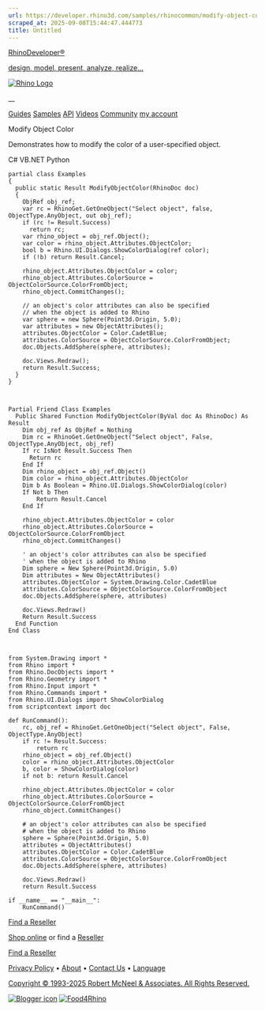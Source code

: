 ```yaml
---
url: https://developer.rhino3d.com/samples/rhinocommon/modify-object-color/
scraped_at: 2025-09-08T15:44:47.444773
title: Untitled
---
```


[RhinoDeveloper®](/)

[design, model, present, analyze, realize...](/)

[![Rhino Logo](https://developer.rhino3d.com/images/rhinodevlogo.png)](/)

__

[Guides](https://developer.rhino3d.com/guides)
[Samples](https://developer.rhino3d.com/samples)
[API](https://developer.rhino3d.com/api)
[Videos](https://developer.rhino3d.com/videos)
[Community](https://discourse.mcneel.com/c/rhino-developer) [my account
](https://www.rhino3d.com/my-account/ "Manage your account, licenses, and
teams")

Modify Object Color

Demonstrates how to modify the color of a user-specified object.

C# VB.NET Python

    
    
    partial class Examples
    {
      public static Result ModifyObjectColor(RhinoDoc doc)
      {
        ObjRef obj_ref;
        var rc = RhinoGet.GetOneObject("Select object", false, ObjectType.AnyObject, out obj_ref);
        if (rc != Result.Success)
          return rc;
        var rhino_object = obj_ref.Object();
        var color = rhino_object.Attributes.ObjectColor;
        bool b = Rhino.UI.Dialogs.ShowColorDialog(ref color);
        if (!b) return Result.Cancel;
    
        rhino_object.Attributes.ObjectColor = color;
        rhino_object.Attributes.ColorSource = ObjectColorSource.ColorFromObject;
        rhino_object.CommitChanges();
    
        // an object's color attributes can also be specified
        // when the object is added to Rhino
        var sphere = new Sphere(Point3d.Origin, 5.0);
        var attributes = new ObjectAttributes();
        attributes.ObjectColor = Color.CadetBlue;
        attributes.ColorSource = ObjectColorSource.ColorFromObject;
        doc.Objects.AddSphere(sphere, attributes);
    
        doc.Views.Redraw();
        return Result.Success;
      }
    }
    
    
    
    Partial Friend Class Examples
      Public Shared Function ModifyObjectColor(ByVal doc As RhinoDoc) As Result
    	Dim obj_ref As ObjRef = Nothing
    	Dim rc = RhinoGet.GetOneObject("Select object", False, ObjectType.AnyObject, obj_ref)
    	If rc IsNot Result.Success Then
    	  Return rc
    	End If
    	Dim rhino_object = obj_ref.Object()
    	Dim color = rhino_object.Attributes.ObjectColor
    	Dim b As Boolean = Rhino.UI.Dialogs.ShowColorDialog(color)
    	If Not b Then
    		Return Result.Cancel
    	End If
    
    	rhino_object.Attributes.ObjectColor = color
    	rhino_object.Attributes.ColorSource = ObjectColorSource.ColorFromObject
    	rhino_object.CommitChanges()
    
    	' an object's color attributes can also be specified
    	' when the object is added to Rhino
    	Dim sphere = New Sphere(Point3d.Origin, 5.0)
    	Dim attributes = New ObjectAttributes()
    	attributes.ObjectColor = System.Drawing.Color.CadetBlue
    	attributes.ColorSource = ObjectColorSource.ColorFromObject
    	doc.Objects.AddSphere(sphere, attributes)
    
    	doc.Views.Redraw()
    	Return Result.Success
      End Function
    End Class
    
    
    
    from System.Drawing import *
    from Rhino import *
    from Rhino.DocObjects import *
    from Rhino.Geometry import *
    from Rhino.Input import *
    from Rhino.Commands import *
    from Rhino.UI.Dialogs import ShowColorDialog
    from scriptcontext import doc
    
    def RunCommand():
        rc, obj_ref = RhinoGet.GetOneObject("Select object", False, ObjectType.AnyObject)
        if rc != Result.Success:
            return rc
        rhino_object = obj_ref.Object()
        color = rhino_object.Attributes.ObjectColor
        b, color = ShowColorDialog(color)
        if not b: return Result.Cancel
    
        rhino_object.Attributes.ObjectColor = color
        rhino_object.Attributes.ColorSource = ObjectColorSource.ColorFromObject
        rhino_object.CommitChanges()
    
        # an object's color attributes can also be specified
        # when the object is added to Rhino
        sphere = Sphere(Point3d.Origin, 5.0)
        attributes = ObjectAttributes()
        attributes.ObjectColor = Color.CadetBlue
        attributes.ColorSource = ObjectColorSource.ColorFromObject
        doc.Objects.AddSphere(sphere, attributes)
    
        doc.Views.Redraw()
        return Result.Success
    
    if __name__ == "__main__":
        RunCommand()
    

  

[Find a Reseller](https://www.rhino3d.com/sales)

[Shop online](https://www.rhino3d.com/store) or find a
[Reseller](https://www.rhino3d.com/sales)

[Find a Reseller](https://www.rhino3d.com/sales)

[Privacy Policy](https://www.rhino3d.com/privacy) •
[About](https://www.rhino3d.com/mcneel/about) • [Contact
Us](https://www.rhino3d.com/mcneel/contact) • [
Language](https://www.rhino3d.com/language "Change to a different region or
language")

[Copyright © 1993-2025 Robert McNeel & Associates. All Rights
Reserved.](https://www.rhino3d.com/mcneel/about)

[](https://www.facebook.com/McNeelRhinoceros/)
[](https://twitter.com/bobmcneel) [](https://www.linkedin.com/groups/75313/)
[](https://www.youtube.com/user/RhinoGuide/videos) [](https://vimeo.com/rhino)
[![Blogger
icon](https://developer.rhino3d.com/images/blogger.svg)](http://blog.rhino3d.com/)
[![Food4Rhino](https://developer.rhino3d.com/images/f4r_icon_01.svg)](https://www.food4rhino.com)

